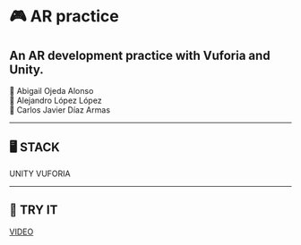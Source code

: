 # 🎮 AR practice
An AR development practice with Vuforia and Unity.
---

🦄 Abigail Ojeda Alonso  
🦄 Alejandro López López  
🦄 Carlos Javier Díaz Armas

---

## 🖥️ STACK
UNITY
VUFORIA

---
## 📱 TRY IT 
[VIDEO](https://berry-app.netlify.app/user/login](https://youtu.be/5qoek9b1w0U?si=I7x9meCcLDPTzPkq)https://youtu.be/5qoek9b1w0U?si=I7x9meCcLDPTzPkq) 
